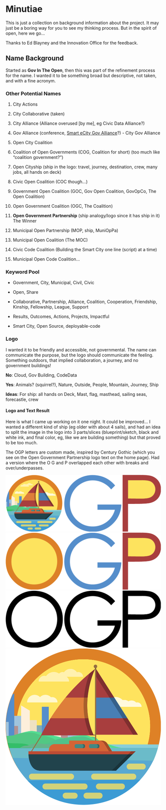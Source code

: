 # Minutiae

This is just a collection on background information about the project.  It may just be a boring way for you to see my thinking process.  But in the spirit of open, here we go...

Thanks to Ed Blayney and the Innovation Office for the feedback.

## Name Background

Started as **Gov In The Open**, then this was part of the refinement process for the name.  I wanted it to be something broad but descriptive, not taken, and with a fine acronym.

### Other Potential Names

1. City Actions

2. City Collaborative \(taken\)

3. City Alliance \(Alliance overused \[by me\], eg Civic Data Alliance?\)

4. Gov Alliance \(conference, [Smart eCity Gov Alliance](http://ieeexplore.ieee.org/document/7070097/?reload=true)?\) - City Gov Alliance

5. Open City Coalition

6. Coalition of Open Governments \(COG, Coalition for short\) \(too much like “coalition government?”\)

7. Open Cityship \(ship in the logo: travel, journey, destination, crew, many jobs, all hands on deck\)

8. Civic Open Coalition \(COC though...\)

9. Government Open Coalition \(GOC, Gov Open Coalition, GovOpCo, The Open Coalition\)

10. Open Government Coalition \(OGC, The Coalition\)

11. **Open Government Partnership** \(ship analogy/logo since it has ship in it\)  The Winner

12. Municipal Open Partnership \(MOP, ship, MuniOpPa\)

13. Municipal Open Coalition \(The MOC\)

14. Civic Code Coalition \(Building the Smart City one line \(script\) at a time\)

15. Municipal Open Code Coalition…

### Keyword Pool

* Government, City, Municipal, Civil, Civic

* Open, Share

* Collaborative, Partnership,  Alliance, Coalition, Cooperation, Friendship, Kinship, Fellowship, League, Support

* Results, Outcomes, Actions, Projects, Impactful

* Smart City, Open Source, deployable-code

### Logo

I wanted it to be friendly and accessible, not governmental.  The name can communicate the purpose, but the logo should communicate the feeling.  Something outdoors, that implied collaboration, a journey, and no government buildings!

**No**: Cloud, Gov Building, CodeData

**Yes**: Animals? \(squirrel?\), Nature, Outside, People, Mountain, Journey, Ship

**Ideas**: For ship: all hands on Deck, Mast, flag, masthead, sailing seas, forecastle, crew

#### Logo and Text Result

Here is what I came up working on it one night.  It could be improved...  I wanted a different kind of ship \(eg older with about 4 sails\), and had an idea to split the image in the logo into 3 parts/slices \(blueprint/sketch, black and white ink, and final color, eg, like we are building something\) but that proved to be too much.

The OGP letters are custom made, inspired by Century Gothic \(which you see on the Open Government Partnership logo text on the home page\).  Had a version where the O G and P overlapped each other with breaks and over/underpasses.





![](/assets/OGP-Text-Color-Boat.png)![](/assets/OGP-Color.png)![](/assets/OGP-Black.png)![](/assets/IslandCrop.png)

